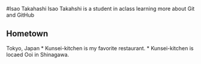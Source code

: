 #Isao Takahashi
Isao Takahshi is a student in aclass learning
more about Git and GitHub

## Hometown
Tokyo, Japan
	* Kunsei-kitchen is my favorite restaurant.
	* Kunsei-kitchen is locaed Ooi in Shinagawa.
